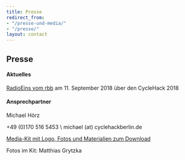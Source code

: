 ```yaml
---
title: Presse
redirect_from:
- "/presse-und-media/"
- "/presse/"
layout: contact
---
```


## Presse

#### Aktuelles

[RadioEins vom rbb](https://www.radioeins.de/programm/sendungen/der_schoene_morgen/rad/cyclehack-berlin.html) am 11. September 2018 über den CycleHack 2018



#### Ansprechpartner

Michael Hörz 

+49 (0)170 516 5453 \\
michael (at) cyclehackberlin.de

[Media-Kit mit Logo, Fotos und Materialien zum Download](/downloads/pressekit_cyclehack_2018.zip)

Fotos im Kit: Matthias Grytzka